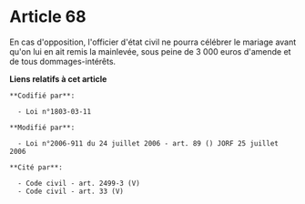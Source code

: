 # Article 68

En cas d'opposition, l'officier d'état civil ne pourra célébrer le mariage avant qu'on lui en ait remis la mainlevée, sous
peine de 3 000 euros d'amende et de tous dommages-intérêts.

**Liens relatifs à cet article**

	**Codifié par**:

	  - Loi n°1803-03-11

	**Modifié par**:

	  - Loi n°2006-911 du 24 juillet 2006 - art. 89 () JORF 25 juillet 2006

	**Cité par**:

	  - Code civil - art. 2499-3 (V)
	  - Code civil - art. 33 (V)
